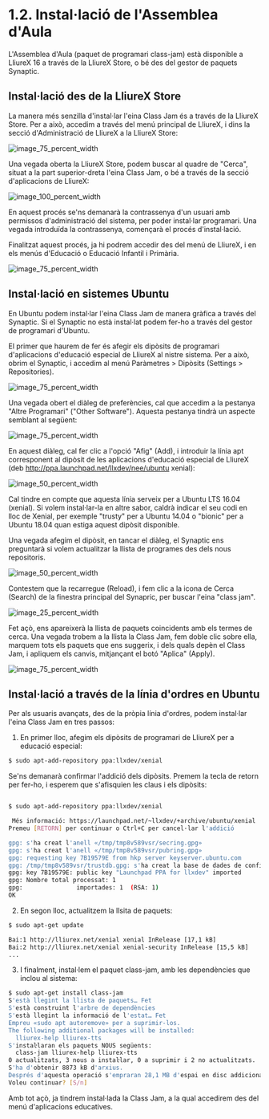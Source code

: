 # 1.2. Instal·lació de l'Assemblea d'Aula

L'Assemblea d'Aula (paquet de programari class-jam) està disponible a LliureX 16 a través de la LliureX Store, o bé des del gestor de paquets Synaptic.

## Instal·lació des de la LliureX Store

La manera més senzilla d'instal·lar l'eina Class Jam és a través de la LliureX Store. Per a això, accedim a través del menú principal de LliureX, i dins la secció d'Administració de LliureX a la LliureX Store:

![image_75_percent_width](1.2.instalacio/2.1.store.png)

Una vegada oberta la LliureX Store, podem buscar al quadre de "Cerca", situat a la part superior-dreta l'eina Class Jam, o bé a través de la secció d'aplicacions de LliureX:

![image_100_percent_width](1.2.instalacio/2.2.instalacio_assemblea.png)

En aquest procés se'ns demanarà la contrassenya d'un usuari amb permissos d'administració del sistema, per poder instal·lar programari. Una vegada introduïda la contrassenya, començarà el procés d'instal·lació.

Finalitzat aquest procés, ja hi podrem accedir des del menú de LliureX, i en els menús d'Educació o Educació Infantil i Primària.

![image_75_percent_width](1.2.instalacio/2.3.menu_ppal_assemblea.png)


## Instal·lació en sistemes Ubuntu

En Ubuntu podem instal·lar l'eina Class Jam de manera gràfica a través del Synaptic. Si el Synaptic no està instal·lat podem fer-ho a través del gestor de programari d'Ubuntu.

El primer que haurem de fer és afegir els dipòsits de programari d'aplicacions d'educació especial de LliureX al nistre sistema. Per a això, obrim el Synaptic, i accedim al menú Paràmetres > Dipòsits (Settings > Repositories).

![image_75_percent_width](1.2.instalacio/synaptic_1.png)

Una vegada obert el diàleg de preferències, cal que accedim a la pestanya "Altre Programari" ("Other Software"). Aquesta pestanya tindrà un aspecte semblant al següent:

![image_75_percent_width](1.2.instalacio/synaptic_2.png)

En aquest diàleg, cal fer clic a l'opció "Afig" (Add), i introduir la línia apt corresponent al dipòsit de les aplicacions d'educació especial de LliureX (deb http://ppa.launchpad.net/llxdev/nee/ubuntu xenial):

![image_50_percent_width](1.2.instalacio/synaptic_3.png)

Cal tindre en compte que aquesta línia serveix per a Ubuntu LTS 16.04 (xenial). Si volem instal·lar-la en altre sabor, caldrà indicar el seu codi en lloc de Xenial, per exemple "trusty" per a Ubuntu 14.04 o "bionic" per a Ubuntu 18.04 quan estiga aquest dipòsit disponible.

Una vegada afegim el dipòsit, en tancar el diàleg, el Synaptic ens preguntarà si volem actualitzar la llista de programes des dels nous repositoris. 

![image_50_percent_width](1.2.instalacio/synaptic_4.png)

Contestem que la recarregue (Reload), i fem clic a la icona de Cerca (Search) de la finestra principal del Synapric, per buscar l'eina "class jam".

![image_25_percent_width](1.2.instalacio/synaptic_5.png)

Fet açò, ens apareixerà la llista de paquets coincidents amb els termes de cerca. Una vegada trobem a la llista la Class Jam, fem doble clic sobre ella, marquem tots els paquets que ens suggerix, i dels quals depèn el Class Jam, i apliquem els canvis, mitjançant el botó "Aplica" (Apply).

![image_75_percent_width](1.2.instalacio/synaptic_6.png)


## Instal·lació a través de la línia d'ordres en Ubuntu

Per als usuaris avançats, des de la pròpia línia d'ordres, podem instal·lar l'eina Class Jam en tres passos:

1. En primer lloc, afegim els dipòsits de programari de LliureX per a educació especial:

```bash
$ sudo apt-add-repository ppa:llxdev/xenial
```

Se'ns demanarà confirmar l'addició dels dipòsits. Premem la tecla de retorn per fer-ho, i esperem que s'afisquien les claus i els dipòsits:

```bash

$ sudo apt-add-repository ppa:llxdev/xenial

 Més informació: https://launchpad.net/~llxdev/+archive/ubuntu/xenial
Premeu [RETORN] per continuar o Ctrl+C per cancel·lar l'addició

gpg: s'ha creat l'anell «/tmp/tmp8v589vsr/secring.gpg»
gpg: s'ha creat l'anell «/tmp/tmp8v589vsr/pubring.gpg»
gpg: requesting key 7B19579E from hkp server keyserver.ubuntu.com
gpg: /tmp/tmp8v589vsr/trustdb.gpg: s'ha creat la base de dades de confiança
gpg: key 7B19579E: public key "Launchpad PPA for llxdev" imported
gpg: Nombre total processat: 1
gpg:               importades: 1  (RSA: 1)
OK
```

2. En segon lloc, actualitzem la llsita de paquets:

```bash
$ sudo apt-get update

Bai:1 http://lliurex.net/xenial xenial InRelease [17,1 kB]
Bai:2 http://lliurex.net/xenial xenial-security InRelease [15,5 kB]     
...
```

3. I finalment, instal·lem el paquet class-jam, amb les dependències que inclou al sistema:

```bash
$ sudo apt-get install class-jam
S'està llegint la llista de paquets… Fet 
S'està construint l'arbre de dependències       
S'està llegint la informació de l'estat… Fet
Empreu «sudo apt autoremove» per a suprimir-los.
The following additional packages will be installed:
  lliurex-help lliurex-tts
S'instaŀlaran els paquets NOUS següents:
  class-jam lliurex-help lliurex-tts
0 actualitzats, 3 nous a instaŀlar, 0 a suprimir i 2 no actualitzats.
S'ha d'obtenir 8873 kB d'arxius.
Després d'aquesta operació s'empraran 28,1 MB d'espai en disc addicional.
Voleu continuar? [S/n] 
```


Amb tot açò, ja tindrem instal·lada la Class Jam, a la qual accedirem des del menú d'aplicacions educatives.
